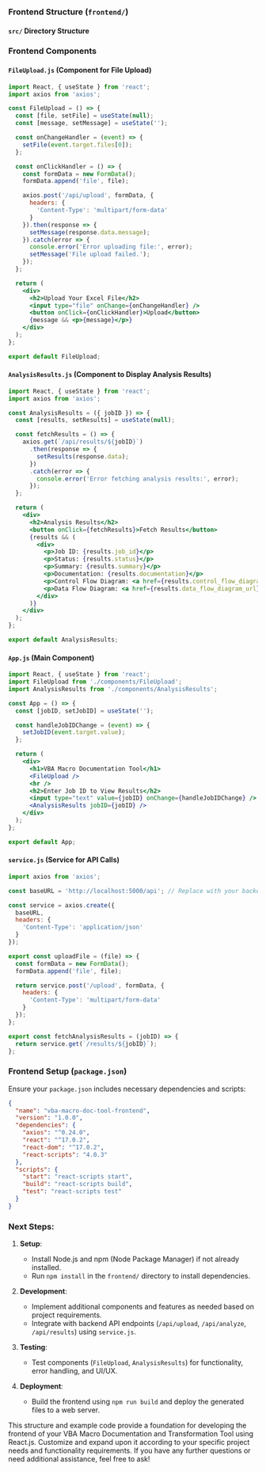 

### Frontend Structure (`frontend/`)

#### `src/` Directory Structure


### Frontend Components

#### `FileUpload.js` (Component for File Upload)

```jsx
import React, { useState } from 'react';
import axios from 'axios';

const FileUpload = () => {
  const [file, setFile] = useState(null);
  const [message, setMessage] = useState('');

  const onChangeHandler = (event) => {
    setFile(event.target.files[0]);
  };

  const onClickHandler = () => {
    const formData = new FormData();
    formData.append('file', file);

    axios.post('/api/upload', formData, {
      headers: {
        'Content-Type': 'multipart/form-data'
      }
    }).then(response => {
      setMessage(response.data.message);
    }).catch(error => {
      console.error('Error uploading file:', error);
      setMessage('File upload failed.');
    });
  };

  return (
    <div>
      <h2>Upload Your Excel File</h2>
      <input type="file" onChange={onChangeHandler} />
      <button onClick={onClickHandler}>Upload</button>
      {message && <p>{message}</p>}
    </div>
  );
};

export default FileUpload;
```

#### `AnalysisResults.js` (Component to Display Analysis Results)

```jsx
import React, { useState } from 'react';
import axios from 'axios';

const AnalysisResults = ({ jobID }) => {
  const [results, setResults] = useState(null);

  const fetchResults = () => {
    axios.get(`/api/results/${jobID}`)
      .then(response => {
        setResults(response.data);
      })
      .catch(error => {
        console.error('Error fetching analysis results:', error);
      });
  };

  return (
    <div>
      <h2>Analysis Results</h2>
      <button onClick={fetchResults}>Fetch Results</button>
      {results && (
        <div>
          <p>Job ID: {results.job_id}</p>
          <p>Status: {results.status}</p>
          <p>Summary: {results.summary}</p>
          <p>Documentation: {results.documentation}</p>
          <p>Control Flow Diagram: <a href={results.control_flow_diagram_url} target="_blank" rel="noopener noreferrer">{results.control_flow_diagram_url}</a></p>
          <p>Data Flow Diagram: <a href={results.data_flow_diagram_url} target="_blank" rel="noopener noreferrer">{results.data_flow_diagram_url}</a></p>
        </div>
      )}
    </div>
  );
};

export default AnalysisResults;
```

#### `App.js` (Main Component)

```jsx
import React, { useState } from 'react';
import FileUpload from './components/FileUpload';
import AnalysisResults from './components/AnalysisResults';

const App = () => {
  const [jobID, setJobID] = useState('');

  const handleJobIDChange = (event) => {
    setJobID(event.target.value);
  };

  return (
    <div>
      <h1>VBA Macro Documentation Tool</h1>
      <FileUpload />
      <hr />
      <h2>Enter Job ID to View Results</h2>
      <input type="text" value={jobID} onChange={handleJobIDChange} />
      <AnalysisResults jobID={jobID} />
    </div>
  );
};

export default App;
```

#### `service.js` (Service for API Calls)

```javascript
import axios from 'axios';

const baseURL = 'http://localhost:5000/api'; // Replace with your backend base URL

const service = axios.create({
  baseURL,
  headers: {
    'Content-Type': 'application/json'
  }
});

export const uploadFile = (file) => {
  const formData = new FormData();
  formData.append('file', file);

  return service.post('/upload', formData, {
    headers: {
      'Content-Type': 'multipart/form-data'
    }
  });
};

export const fetchAnalysisResults = (jobID) => {
  return service.get(`/results/${jobID}`);
};
```

### Frontend Setup (`package.json`)

Ensure your `package.json` includes necessary dependencies and scripts:

```json
{
  "name": "vba-macro-doc-tool-frontend",
  "version": "1.0.0",
  "dependencies": {
    "axios": "^0.24.0",
    "react": "^17.0.2",
    "react-dom": "^17.0.2",
    "react-scripts": "4.0.3"
  },
  "scripts": {
    "start": "react-scripts start",
    "build": "react-scripts build",
    "test": "react-scripts test"
  }
}
```

### Next Steps:

1. **Setup**:
   - Install Node.js and npm (Node Package Manager) if not already installed.
   - Run `npm install` in the `frontend/` directory to install dependencies.

2. **Development**:
   - Implement additional components and features as needed based on project requirements.
   - Integrate with backend API endpoints (`/api/upload`, `/api/analyze`, `/api/results`) using `service.js`.

3. **Testing**:
   - Test components (`FileUpload`, `AnalysisResults`) for functionality, error handling, and UI/UX.

4. **Deployment**:
   - Build the frontend using `npm run build` and deploy the generated files to a web server.

This structure and example code provide a foundation for developing the frontend of your VBA Macro Documentation and Transformation Tool using React.js. Customize and expand upon it according to your specific project needs and functionality requirements. If you have any further questions or need additional assistance, feel free to ask!
